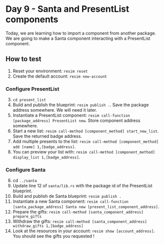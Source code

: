 # Day 9 - Santa and PresentList components
Today, we are learning how to import a component from another package. We are going to make a Santa component interacting with a PresentList component.

## How to test
1. Reset your environment: `resim reset`
2. Create the default account: `resim new-account`

### Configure PresentList
3. `cd present_list`
4. Build and publish the blueprint: `resim publish .`. Save the package address somewhere. We will need it later.
5. Instantiate a PresentList component: `resim call-function [package_address] PresentList new`. Store component address somewhere.
6. Start a new list: `resim call-method [component_method] start_new_list`. Save the returned badge address.
7. Add multiple presents to the list: `resim call-method [component_method] add [name] 1,[badge_address]`.
8. You can preview your list with: `resim call-method [component_method] display_list 1,[badge_address]`.

### Configure Santa
8. cd `../santa`
9. Update line 12 of `santa/lib.rs` with the package id of the PresentList blueprint.
10. Build and publish de Santa blueprint: `resim publish .`
11. Instantiate a new Santa component: `resim call-function [santa_package_address] Santa new [present_list_component_address]`.
12. Prepare the gifts: `resim call-method [santa_component_address] prepare_gifts`
13. Withdraw the gifts: `resim call-method [santa_component_address] withdraw_gifts 1,[badge_address]`
14. Look at the resources in your account: `resim show [account_address]`. You should see the gifts you requested !